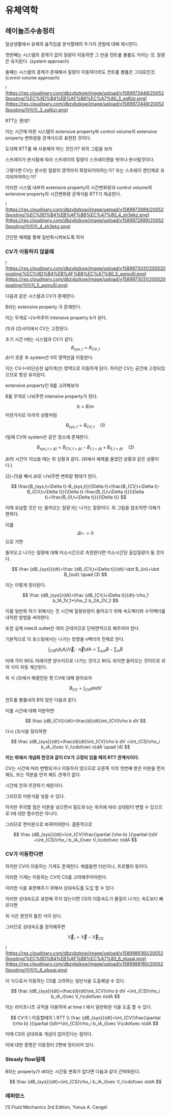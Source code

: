 # 유체역학

## 레이놀즈수송정리

일상생활에서 유체의 움직임을 분석할때의 두가지 관점에 대해 제시한다.

첫번째는 시스템의 경계가 없어 질량이 이동하면 그 만큼 컨트롤 볼륨도 커지는 것, 질량은 유지된다. (system approach)

둘째는 시스템의 경계가 존재해서 질량이 이동하더라도 컨트롤 볼륨은 그대로인것. (conrol volume approach)



![https://res.cloudinary.com/dbzvbzksw/image/upload/v1589972449/200520posting/%EC%9D%B4%EB%AF%B8%EC%A7%80_3_sq6izr.png](https://res.cloudinary.com/dbzvbzksw/image/upload/v1589972449/200520posting/이미지_3_sq6izr.png)



RTT는 뭔데?

이는 시간에 따른 시스템의 extensive property와 control volume의 extensive property 변화량을 관계식으로 표현한 것이다.

도대체 RTT를 왜 사용해야 하는 것인가? 위의 그림을 보자

스프레이가 분사됨에 따라 스프레이의 질량이 스프레이캔을 벗어나 분사될것이다.

그렇다면 CV는 분사된 질량의 영역까지 확장되어야하는가? 또는 스프레이 캔인채로 유지되어야하는가?

이러한 시스템 내부의 extensive property의 시간변화량과 control volume의 extensive property의 시간변화량 관계식을 RTT가 제공한다.



![https://res.cloudinary.com/dbzvbzksw/image/upload/v1589972889/200520posting/%EC%9D%B4%EB%AF%B8%EC%A7%80_4_sh3ekz.png](https://res.cloudinary.com/dbzvbzksw/image/upload/v1589972889/200520posting/이미지_4_sh3ekz.png)

간단한 예제를 통해 일반화시켜보도록 하자



### CV가 이동하지 않을때 



![https://res.cloudinary.com/dbzvbzksw/image/upload/v1589973031/200520posting/%EC%9D%B4%EB%AF%B8%EC%A7%80_5_agmu5l.png](https://res.cloudinary.com/dbzvbzksw/image/upload/v1589973031/200520posting/이미지_5_agmu5l.png)



다음과 같은 시스템과 CV가 존재한다.

B라는 extensive property 가 존재한다.

이는 무게로 나누어주어 intensive property b가 된다.

(1)과 (2)사이에서 CV는 고정된다. 

초기 시간 t에는 시스템과 CV가 같다.                                                                                                                                                                                                                                                                                                                                                                                                                                                                                                                                       
$$
B_{sys,t}=B_{CV,t}
$$
$\Delta t$가 흐른 후 system은 II의 영역만큼 이동한다.

이는 CV-I+II(단순한 넓이계산) 영역으로 이동하게 된다. 하지만 CV는 공간에 고정되있으므로 항상 유지된다.

extensive property인 B를 고려해보자

B를 무게로 나눠주면 intensive property가 된다.


$$
b=B/m
$$
마찬가지로 아까의 상황처럼 


$$
B_{sys,t}=B_{CV,t} \quad (1)
$$


t일때 CV와 system은 같은 장소에 존재한다.


$$
B_{sys,t+\Delta t}=B_{CV,t+\Delta t}-B_{I,t+\Delta t}+B_{II,t+\Delta t} \quad (2)
$$


$\Delta t$의 시간이 지났을 때는 위 상황과 같다. (위에서 예제를 들었던 상황과 같은 상황이다.)

(2)-(1)을 빼서 $\Delta t$로 나눠주면 변화량 형태가 된다.


$$
\frac{B_{sys,t+\Delta t}-B_{sys,t}}{\Delta t}=\frac{B_{CV,t+\Delta t}-B_{CV,t+\Delta t}}{\Delta t}-\frac{B_{I,t+\Delta t}}{\Delta t}+\frac{B_{II,t+\Delta t}}{{\Delta t}}
$$



이때 유념할 것은 I는 들어오는 질량 II는 나가는 질량이다. 위 그림을 참조하면 이해가 편하다.

이를 
$$
\Delta t - >0
$$
으로 가면

들어오고 나가는 질량에 대해 미소시간으로 측정한다면 미소시간당 출입질량이 될 것이다.


$$
\frac {dB_{sys}}{dt}=\frac {dB_{CV,t+\Delta t}}{dt}-\dot B_{in}+\dot B_{out} \quad (3)
$$


이는 이렇게 정리된다.


$$
\frac {dB_{sys}}{dt}=\frac {dB_{CV,t+\Delta t}}{dt}-\rho_1 b_1A_1V_1+\rho_2 b_2A_2V_2
$$


이를 일반화 하기 위해서는 전 시간에 질량유량이 들어오기 위해 속도벡터와 수직벡터를 내적한 방법을 써야한다.

또한 실제 inlet과 outlet은 여러 군데이므로 단위면적으로  해주어야 한다.

기본적으로 이 포스팅에서는 나가는 방향을 n벡터의 전제로 한다.


$$
\int_{CS}\rho_i b_iA_i(\vec V_i\cdot\vec n)dA =\sum_{out}\dot B-\sum_{in}\dot B
$$


이때 각이 90도 아래이면 양수이므로 나가는 것이고 90도 위이면 들어오는 것이므로 위의 식이 자동 계산된다.

위 식 (3)에서 해결안된 항 CV에 대해 알아보자


$$
B_{CV}=\int_{CV}\rho b dV
$$


컨트롤 볼륨내의 B의 양은 다음과 같다.

이를 시간에 대해 미분하면


$$
\frac {dB_{CV}}{dt}=\frac{d}{dt}\int_{CV}\rho b dV
$$


다시  (3)식을 정리하면


$$
\frac {dB_{sys}}{dt}=\frac{d}{dt}\int_{CV}\rho b dV +\int_{CS}\rho_i b_iA_i(\vec V_i\cdot\vec n)dA \quad (4)
$$

**이는 위에서 개념화 한것과 같이 CV가 고정되 있을 때의 RTT 관계식이다.**

CV는 시간에 따라 변형되거나 이동하지 않으므로 오른쪽 식의 첫번째 항은 미분을 먼저해도, 또는 적분을 먼저 해도 관계가 없다.

시간에 전혀 무관하기 때문이다.

그러므로 미분식을 넣을 수 있다.

하지만 주의할 점은 미분을 넣으면서 밀도와 b는 위치에 따라 상태량이 변할 수 있으므로 t에 대한 함수만은 아니다.

그러므로 편미분으로 바뀌어야한다. 결론적으로


$$
\frac {dB_{sys}}{dt}=\int_{CV}\frac{\partial (\rho b) }{\partial t}dV +\int_{CS}\rho_i b_iA_i(\vec V_i\cdot\vec n)dA
$$


### CV가 이동한다면



하지만 CV이 이동하는 기계도 존재한다. 예를들면 터빈이나, 프로펠러 등이다. 

이러한 기계는 이동하는 CV의 CS를 고려해주어야한다.

이러한 식을 표현해주기 위해서 상대속도를 도입 할 수 있다.

이러한 상대속도로 표현해 주지 않는다면 CS의 이동속도가 물질이 나가는 속도보다 빠르다면

위 식은 완전히 틀린 식이 된다.

그러므로 상대속도를 정의해주면


$$
\vec V_r =\vec V - \vec V_{CS}
$$


![https://res.cloudinary.com/dbzvbzksw/image/upload/v1589986160/200520posting/%EC%9D%B4%EB%AF%B8%EC%A7%80_6_qlusaj.png](https://res.cloudinary.com/dbzvbzksw/image/upload/v1589986160/200520posting/이미지_6_qlusaj.png)





이 식으로서 이동하는 CS를 고려하는 일반식을 도출해낼 수 있다.


$$
\frac {dB_{sys}}{dt}=\frac{d}{dt}\int_{CV}\rho b dV +\int_{CS}\rho_i b_iA_i(\vec V_r\cdot\vec n)dA
$$

이는 라이프니츠 규칙을 이용하여 at time t 에서 일반화된 식을 도출 할 수 있다.


$$
CV가 \ 이동할때의 \ RTT
\\
\frac {dB_{sys}}{dt}=\int_{CV}\frac{\partial (\rho b) }{\partial t}dV+\int_{CS}\rho_i b_iA_i(\vec V\cdot\vec n)dA
$$


이때 CS의 상대좌표 개념이 없어진다는 점이다.

이에 대한 증명은 이동정리 2편에 정리되어 있다.



### Steady flow일때

B라는 property가 dt라는 시간동 변화가 없다면 다음과 같이 간략화된다.


$$
\frac {dB_{sys}}{dt}=\int_{CS}\rho_i b_iA_i(\vec V_r\cdot\vec n)dA
$$








### 레퍼런스

[1] Fluid Mechanics 3rd Edition, Yunus A. Cengel